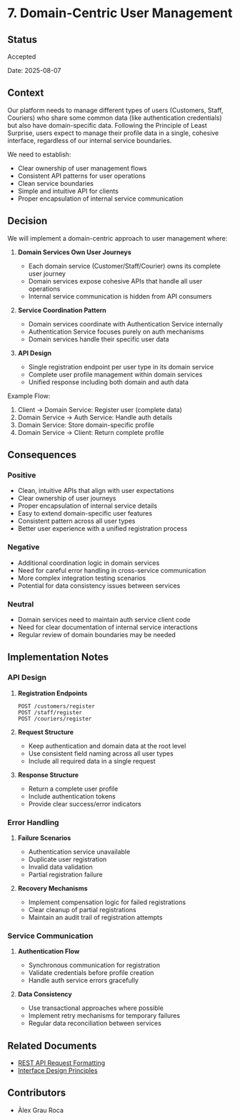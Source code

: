 # 7. Domain-Centric User Management

## Status

Accepted

Date: 2025-08-07

## Context

Our platform needs to manage different types of users (Customers, Staff, Couriers) who share some common data (like 
authentication credentials) but also have domain-specific data. Following the Principle of Least Surprise, users expect 
to manage their profile data in a single, cohesive interface, regardless of our internal service boundaries.

We need to establish:
- Clear ownership of user management flows
- Consistent API patterns for user operations
- Clean service boundaries
- Simple and intuitive API for clients
- Proper encapsulation of internal service communication

## Decision

We will implement a domain-centric approach to user management where:

1. **Domain Services Own User Journeys**
   - Each domain service (Customer/Staff/Courier) owns its complete user journey
   - Domain services expose cohesive APIs that handle all user operations
   - Internal service communication is hidden from API consumers

2. **Service Coordination Pattern**
   - Domain services coordinate with Authentication Service internally
   - Authentication Service focuses purely on auth mechanisms
   - Domain services handle their specific user data

3. **API Design**
   - Single registration endpoint per user type in its domain service
   - Complete user profile management within domain services
   - Unified response including both domain and auth data

Example Flow:
1. Client -> Domain Service: Register user (complete data)
2. Domain Service -> Auth Service: Handle auth details
3. Domain Service: Store domain-specific profile
4. Domain Service -> Client: Return complete profile

## Consequences

### Positive

- Clean, intuitive APIs that align with user expectations
- Clear ownership of user journeys
- Proper encapsulation of internal service details
- Easy to extend domain-specific user features
- Consistent pattern across all user types
- Better user experience with a unified registration process

### Negative

- Additional coordination logic in domain services
- Need for careful error handling in cross-service communication
- More complex integration testing scenarios
- Potential for data consistency issues between services

### Neutral

- Domain services need to maintain auth service client code
- Need for clear documentation of internal service interactions
- Regular review of domain boundaries may be needed

## Implementation Notes

### API Design

1. **Registration Endpoints**
   ```
   POST /customers/register
   POST /staff/register
   POST /couriers/register
   ```

2. **Request Structure**
   - Keep authentication and domain data at the root level
   - Use consistent field naming across all user types
   - Include all required data in a single request

3. **Response Structure**
   - Return a complete user profile
   - Include authentication tokens
   - Provide clear success/error indicators

### Error Handling

1. **Failure Scenarios**
   - Authentication service unavailable
   - Duplicate user registration
   - Invalid data validation
   - Partial registration failure

2. **Recovery Mechanisms**
   - Implement compensation logic for failed registrations
   - Clear cleanup of partial registrations
   - Maintain an audit trail of registration attempts

### Service Communication

1. **Authentication Flow**
   - Synchronous communication for registration
   - Validate credentials before profile creation
   - Handle auth service errors gracefully

2. **Data Consistency**
   - Use transactional approaches where possible
   - Implement retry mechanisms for temporary failures
   - Regular data reconciliation between services

## Related Documents

- [REST API Request Formatting](../tech-stack/api/0005-rest-api-request-formatting.md)
- [Interface Design Principles](../tech-stack/go/0002-interface-design-principles.md)

## Contributors

- Àlex Grau Roca
